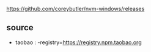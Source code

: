 https://github.com/coreybutler/nvm-windows/releases

## source

* taobao :  -registry=https://registry.npm.taobao.org
